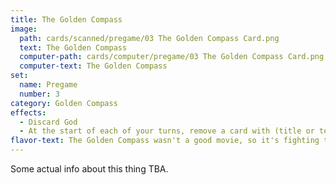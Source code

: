 ```yaml
---
title: The Golden Compass
image: 
  path: cards/scanned/pregame/03 The Golden Compass Card.png
  text: The Golden Compass
  computer-path: cards/computer/pregame/03 The Golden Compass Card.png
  computer-text: The Golden Compass
set:
  name: Pregame
  number: 3
category: Golden Compass
effects: 
  - Discard God
  - At the start of each of your turns, remove a card with (title or text) "Christ", "God", "Jesus", "Bible", or "Christian" from in front of you or in your hand until you remove this one last.
flavor-text: The Golden Compass wasn't a good movie, so it's fighting to be useful here.
---
```

Some actual info about this thing TBA.
